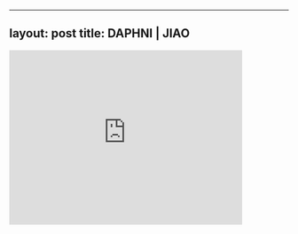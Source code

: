 

---
layout: post
title: DAPHNI | JIAO
---


<div class="output"><iframe width="420" height="315" src="http://www.youtube.com/embed/liWcbzOvqAU" frameborder="0" allowfullscreen></iframe></div>

